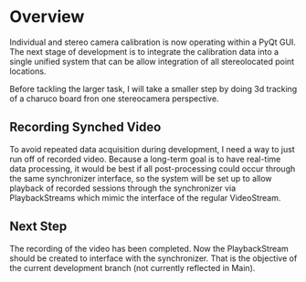 # Overview

Individual and stereo camera calibration is now operating within a PyQt GUI. The next stage of development is to integrate the calibration data into a single unified system that can be allow integration of all stereolocated point locations.

Before tackling the larger task, I will take a smaller step by doing 3d tracking of a charuco board fron one stereocamera perspective.

## Recording Synched Video

To avoid repeated data acquisition during development, I need a way to just run off of recorded video. Because a long-term goal is to have real-time data processing, it would be best if all post-processing could occur through the same synchronizer interface, so the system will be set up to allow playback of recorded sessions through the synchronizer via PlaybackStreams which mimic the interface of the regular VideoStream.

## Next Step

The recording of the video has been completed. Now the PlaybackStream should be created to interface with the synchronizer. That is the objective of the current development branch (not currently reflected in Main).
